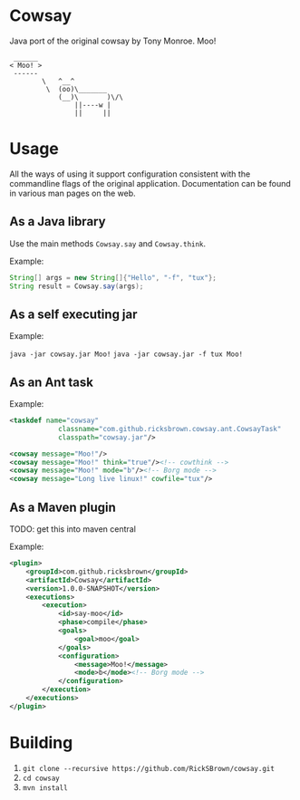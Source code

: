# Cowsay
Java port of the original cowsay by Tony Monroe. Moo!

```
 ______
< Moo! >
 ------
        \   ^__^
         \  (oo)\_______
            (__)\       )\/\
                ||----w |
                ||     ||
```

# Usage
All the ways of using it support configuration consistent with the commandline flags of the original application.
Documentation can be found in various man pages on the web.

## As a Java library
Use the main methods `Cowsay.say` and `Cowsay.think`.

Example:

```java
String[] args = new String[]{"Hello", "-f", "tux"};
String result = Cowsay.say(args);
```

## As a self executing jar

Example:

`java -jar cowsay.jar Moo!`
`java -jar cowsay.jar -f tux Moo!`

## As an Ant task

Example:

```xml
<taskdef name="cowsay"
			classname="com.github.ricksbrown.cowsay.ant.CowsayTask"
			classpath="cowsay.jar"/>

<cowsay message="Moo!"/>
<cowsay message="Moo!" think="true"/><!-- cowthink -->
<cowsay message="Moo!" mode="b"/><!-- Borg mode -->
<cowsay message="Long live linux!" cowfile="tux"/>
```

## As a Maven plugin
TODO: get this into maven central

Example:

```xml
<plugin>
	<groupId>com.github.ricksbrown</groupId>
	<artifactId>Cowsay</artifactId>
	<version>1.0.0-SNAPSHOT</version>
	<executions>
		<execution>
			<id>say-moo</id>
			<phase>compile</phase>
			<goals>
				<goal>moo</goal>
			</goals>
			<configuration>
				<message>Moo!</message>
				<mode>b</mode><!-- Borg mode -->
			</configuration>
		</execution>
	</executions>
</plugin>
```

# Building
1. `git clone --recursive https://github.com/RickSBrown/cowsay.git`
2. `cd cowsay`
3. `mvn install`

